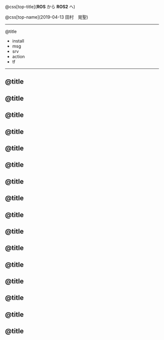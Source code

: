 
@css[top-title](<b>ROS</b> から <b>ROS2</b> へ)

@css[top-name](2019-04-13 田村　晃聖)

---
@title[](はじめに)

- install
- msg
- srv
- action
- tf

---
@title[](install)
---
@title[](install)
---
@title[](install)
---
@title[](msg)
---
@title[](msg)
---
@title[](msg)
---
@title[](srv)
---
@title[](srv)
---
@title[](srv)
---
@title[](action)
---
@title[](action)
---
@title[](action)
---
@title[](tf)
---
@title[](tf)
---
@title[](tf)
---
@title[](tf)
---
